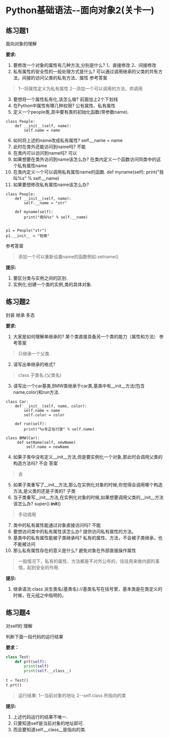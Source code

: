 ﻿# Python基础语法--面向对象2(关卡一)


## 练习题1

面向对象的理解

**要求:**
		
1. 要修改一个对象的属性有几种方法,分别是什么?
1、直接修改
2、间接修改
2. 私有属性的安全性的一般处理方式是什么?
可以通过调用继承的父类的共有方法，间接的访问父类的私有方法、属性
参考答案
>1--将属性定义为私有属性
 2--添加一个可以调用的方法，供调用
3. 要想将一个属性私有化,该怎么做?
前面加上2个下划线
4. 在Python中属性有哪几种权限?
公有属性、私有属性
5. 定义一个people类,其中要有类的初始化函数(带参数name).
```
class People:
    def __init__(self, name):
        self.name = name
```
6. 如何将上述的name改成私有属性?
self.__name = name
7. 此时在类外还能访问到name吗?
不能
8. 在类内可以访问到name吗?
可以
9. 如果想要在类外访问到name该怎么办?
在类内定义一个函数访问同类中的这个私有属性name
10. 在类内定义一个可以调用私有属性name的函数.
    def myname(self):
        print("我叫%s" % self.__name)
11. 如果要想修改私有属性name该怎么办?
```
class People:
    def __init__(self, name):
        self.__name = "str"

    def myname(self):
        print("我叫%s" % self.__name)


p1 = People("str")
p1.__init__ = "轻微"
```
参考答案
>添加一个可以重新设置name的函数例如:setname()

**提示:**

1. 要区分类与实例之间的区别.
2. 实例化:创建一个类的实例,类的具体对象.


## 练习题2

封装 继承 多态

**要求:**

1. 大家是如何理解单继承的?
某个类直接具备另一个类的能力（属性和方法）
参考答案
>只继承一个父类.
2. 请写出单继承的格式?
>class 子类名:(父类名)
3. 请写出一个car基类,BMW类继承于car类,基类中有__init__方法(包含name,color)和run方法.
```
class Car:
    def __init__(self, name, color):
        self.name = name
        self.color = color
        
    def run(self):
        print("%s车正在行驶" % self.name)

class BMW(Car):
     def setName(self, newName)
         self.name = newName
```
4. 如果子类中没有定义__init__方法,但是要实例化一个对象,那此时会调用父类的构造方法吗?
不会
答案
>会
5. 如果子类重写了__init__方法,那么在实例化对象的时候,你觉得会调用哪个构造方法,是父类的还是子类的?
子类
6. 当子类重写__init__方法,在实例化对象的时候,如果想要调用父类的__init__方法该怎么办?
super().__init__()
>手动调用
7. 类中的私有属性能通过对象直接访问吗?
不能
8. 要想访问类中的私有属性该怎么办?
提供访问私有属性的方法。
9. 基类中的私有属性能被子类继承吗?
私有的属性、方法，不会被子类继承，也不能被访问
10. 那么私有属性存在的意义是什么?
避免对象在外部直接操作属性
>一般情况下，私有的属性、方法都是不对外公布的，往往用来做内部的事情，起到安全的作用.

**提示:**
1. 继承语法:class 派生类名(基类名)://基类名写在括号里，基本类是在类定义的时候，在元组之中指明的。

	
## 练习题4

对self的 理解

判断下面一段代码的运行结果

**要求：**

```python
class Test:
    def prt(self):
        print(self)
        print(self.__class__)
 
t = Test()
t.prt()
```

>运行结果: 1--当前对象的地址
          2--self.class 所指向的类

**提示:**

1. 上述代码运行的结果不唯一.
2. 只要知道self是当前对象的地址即可.
3. 而且要知道self.__class__是指向的类.
